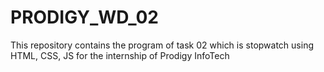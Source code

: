 # PRODIGY_WD_02
This repository contains the program of task 02 which is stopwatch using HTML, CSS, JS for the internship of Prodigy InfoTech
